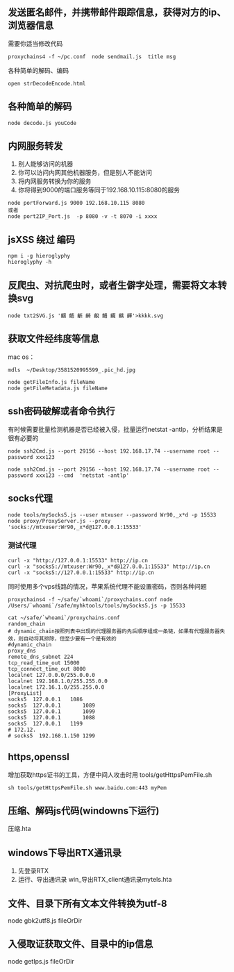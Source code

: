 ## 发送匿名邮件，并携带邮件跟踪信息，获得对方的ip、浏览器信息
需要你适当修改代码
```
proxychains4 -f ~/pc.conf  node sendmail.js  title msg
```
各种简单的解码、编码
```
open strDecodeEncode.html
```

## 各种简单的解码
```
node decode.js youCode
```

## 内网服务转发
1. 别人能够访问的机器
2. 你可以访问内网其他机器服务，但是别人不能访问
3. 将内网服务转换为你的服务
4. 你将得到9000的端口服务等同于192.168.10.115:8080的服务

```
node portForward.js 9000 192.168.10.115 8080
或者
node port2IP_Port.js  -p 8080 -v -t 8070 -i xxxx
```


## jsXSS 绕过 编码
```
npm i -g hieroglyphy
hieroglyphy -h
```


## 反爬虫、对抗爬虫时，或者生僻字处理，需要将文本转换svg
```
node txt2SVG.js '齫 齬 齭 齮 齯 齰 齱 齲 齳'>kkkk.svg
```


## 获取文件经纬度等信息
mac os：

```
mdls  ~/Desktop/3581520995599_.pic_hd.jpg 

node getFileInfo.js fileName
node getFileMetadata.js fileName
```

## ssh密码破解或者命令执行
有时候需要批量检测机器是否已经被入侵，批量运行netstat -antlp，分析结果是很有必要的

```
node ssh2Cmd.js --port 29156 --host 192.168.17.74 --username root --password xxx123

node ssh2Cmd.js --port 29156 --host 192.168.17.74 --username root --password xxx123 --cmd  'netstat -antlp'
```

## socks代理
```
node tools/mySocks5.js --user mtxuser --password Wr90,_x*d -p 15533
node proxy/ProxyServer.js --proxy 'socks://mtxuser:Wr90,_x*d@127.0.0.1:15533'
```
### 测试代理
```
curl -x "http://127.0.0.1:15533" http://ip.cn
curl -x "socks5://mtxuser:Wr90,_x*d@127.0.0.1:15533" http://ip.cn
curl -x "socks5://127.0.0.1:15533" http://ip.cn
```

同时使用多个vps线路的情况，苹果系统代理不能设置密码，否则各种问题
```
proxychains4 -f ~/safe/`whoami`/proxychains.conf node /Users/`whoami`/safe/myhktools/tools/mySocks5.js -p 15533
```

```
cat ~/safe/`whoami`/proxychains.conf
random_chain
# dynamic_chain按照列表中出现的代理服务器的先后顺序组成一条链，如果有代理服务器失效，则自动将其排除，但至少要有一个是有效的
#dynamic_chain
proxy_dns
remote_dns_subnet 224
tcp_read_time_out 15000
tcp_connect_time_out 8000
localnet 127.0.0.0/255.0.0.0
localnet 192.168.1.0/255.255.0.0
localnet 172.16.1.0/255.255.0.0
[ProxyList]
socks5	127.0.0.1	1086
socks5  127.0.0.1       1089
socks5  127.0.0.1       1099
socks5  127.0.0.1       1088
socks5  127.0.0.1	1199
# 172.12.
# socks5  192.168.1.150	1299
```


## https,openssl
增加获取https证书的工具，方便中间人攻击时用  tools/getHttpsPemFile.sh
```
sh tools/getHttpsPemFile.sh www.baidu.com:443 myPem
```

## 压缩、解码js代码(windowns下运行)
压缩.hta

## windows下导出RTX通讯录
1. 先登录RTX
2. 运行、导出通讯录
win_导出RTX_client通讯录mytels.hta

## 文件、目录下所有文本文件转换为utf-8
node gbk2utf8.js fileOrDir

## 入侵取证获取文件、目录中的ip信息
node getIps.js fileOrDir

